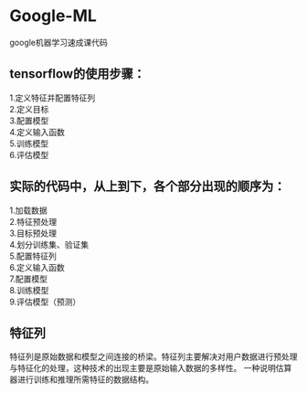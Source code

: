 # Google-ML

google机器学习速成课代码

## tensorflow的使用步骤：  
1.定义特征并配置特征列  
2.定义目标  
3.配置模型  
4.定义输入函数  
5.训练模型  
6.评估模型  

## 实际的代码中，从上到下，各个部分出现的顺序为：  
1.加载数据  
2.特征预处理  
3.目标预处理  
4.划分训练集、验证集  
5.配置特征列  
6.定义输入函数  
7.配置模型  
8.训练模型  
9.评估模型（预测）  

  
    
## 特征列
特征列是原始数据和模型之间连接的桥梁。特征列主要解决对用户数据进行预处理与特征化的处理，这种技术的出现主要是原始输入数据的多样性。
一种说明估算器进行训练和推理所需特征的数据结构。
